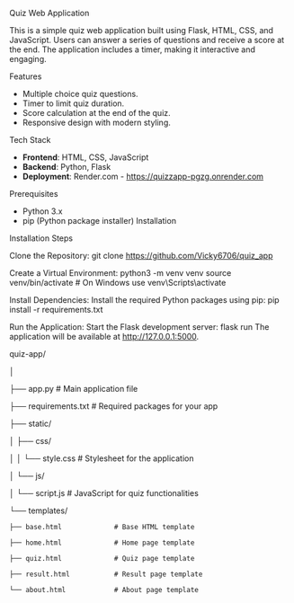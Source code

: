  Quiz Web Application

This is a simple quiz web application built using Flask, HTML, CSS, and JavaScript.
Users can answer a series of questions and receive a score at the end. 
The application includes a timer, making it interactive and engaging.

 Features

- Multiple choice quiz questions.
- Timer to limit quiz duration.
- Score calculation at the end of the quiz.
- Responsive design with modern styling.

 Tech Stack

- **Frontend**: HTML, CSS, JavaScript
- **Backend**: Python, Flask
- **Deployment**: Render.com - https://quizzapp-pgzg.onrender.com

 Prerequisites

- Python 3.x
- pip (Python package installer)
 Installation



Installation Steps

Clone the Repository: git clone https://github.com/Vicky6706/quiz_app

Create a Virtual Environment: python3 -m venv venv source venv/bin/activate # On Windows use venv\Scripts\activate

Install Dependencies: Install the required Python packages using pip: pip install -r requirements.txt

Run the Application: Start the Flask development server: flask run The application will be available at http://127.0.0.1:5000.





quiz-app/

│

├── app.py                      # Main application file

├── requirements.txt            # Required packages for your app

├── static/

│   ├── css/

│   │   └── style.css          # Stylesheet for the application

│   └── js/ 

│       └── script.js          # JavaScript for quiz functionalities

└── templates/

    ├── base.html             # Base HTML template
    
    ├── home.html             # Home page template
    
    ├── quiz.html             # Quiz page template
    
    ├── result.html           # Result page template
    
    └── about.html            # About page template

   


